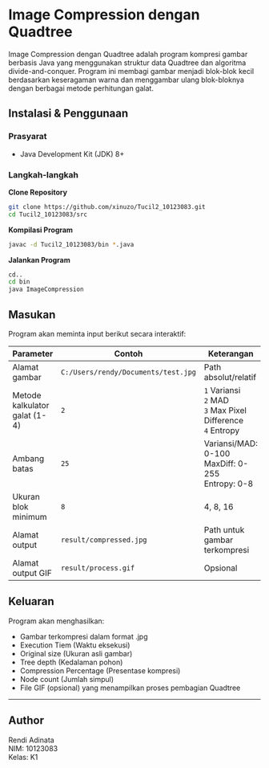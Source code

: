 # Image Compression dengan Quadtree

Image Compression dengan Quadtree adalah program kompresi gambar berbasis Java yang menggunakan struktur data Quadtree dan algoritma divide-and-conquer. Program ini membagi gambar menjadi blok-blok kecil berdasarkan keseragaman warna dan menggambar ulang blok-bloknya dengan berbagai metode perhitungan galat.

## Instalasi & Penggunaan

### Prasyarat
- Java Development Kit (JDK) 8+

### Langkah-langkah
**Clone Repository**
```bash
git clone https://github.com/xinuzo/Tucil2_10123083.git
cd Tucil2_10123083/src
```
**Kompilasi Program**
```bash
javac -d Tucil2_10123083/bin *.java
```
**Jalankan Program**
```bash
cd..
cd bin
java ImageCompression
```

## Masukan
Program akan meminta input berikut secara interaktif:

| Parameter | Contoh | Keterangan |
|-----------|--------|------------|
| Alamat gambar | `C:/Users/rendy/Documents/test.jpg` | Path absolut/relatif |
| Metode kalkulator galat (1-4) | `2` | `1` Variansi<br>`2` MAD<br>`3` Max Pixel Difference<br>`4` Entropy |
| Ambang batas | `25` | Variansi/MAD: 0-100<br>MaxDiff: 0-255<br>Entropy: 0-8 |
| Ukuran blok minimum | `8` | 4, 8, 16 |
| Alamat output | `result/compressed.jpg` | Path untuk gambar terkompresi |
| Alamat output GIF | `result/process.gif` | Opsional |

## Keluaran
Program akan menghasilkan:
- Gambar terkompresi dalam format .jpg
- Execution Tiem (Waktu eksekusi)
- Original size (Ukuran asli gambar)
- Tree depth (Kedalaman pohon)
- Compression Percentage (Presentase kompresi)
- Node count (Jumlah simpul)
- File GIF (opsional) yang menampilkan proses pembagian Quadtree

---

## Author 
Rendi Adinata  
NIM: 10123083  
Kelas: K1

